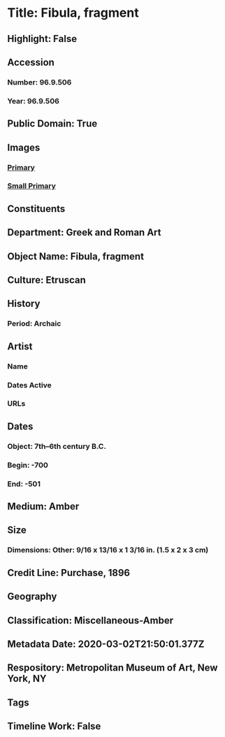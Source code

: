# Title: Fibula, fragment
## Highlight: False
## Accession
### Number: 96.9.506
### Year: 96.9.506
## Public Domain: True
## Images
### [Primary](https://images.metmuseum.org/CRDImages/gr/original/sf969506.jpg)
### [Small Primary](https://images.metmuseum.org/CRDImages/gr/web-large/sf969506.jpg)
## Constituents
## Department: Greek and Roman Art
## Object Name: Fibula, fragment
## Culture: Etruscan
## History
### Period: Archaic
## Artist
### Name
### Dates Active
### URLs
## Dates
### Object: 7th–6th century B.C.
### Begin: -700
### End: -501
## Medium: Amber
## Size
### Dimensions: Other: 9/16 x 13/16 x 1 3/16 in. (1.5 x 2 x 3 cm)
## Credit Line: Purchase, 1896
## Geography
## Classification: Miscellaneous-Amber
## Metadata Date: 2020-03-02T21:50:01.377Z
## Respository: Metropolitan Museum of Art, New York, NY
## Tags
## Timeline Work: False
